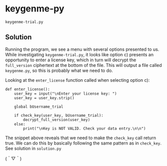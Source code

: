 # keygenme-py

`keygenme-trial.py`

## Solution

Running the program, we see a menu with several options presented to us. While investigating `keygenme-trial.py`, it looks like option c) presents an opportunity to enter a license key, which in turn will decrypt the `full_version` ciphertext at the bottom of the file. This will output a file called `keygenme.py`, so this is probably what we need to do.

Looking at the `enter_license` function called when selecting option c):

```
def enter_license():
    user_key = input("\nEnter your license key: ")
    user_key = user_key.strip()

    global bUsername_trial
    
    if check_key(user_key, bUsername_trial):
        decrypt_full_version(user_key)
    else:
        print("\nKey is NOT VALID. Check your data entry.\n\n")
```

The snippet above reveals that we need to make the `check_key` call return true. We can do this by basically following the same pattern as in `check_key`. See solution in `solution.py` 

(＾▽＾)